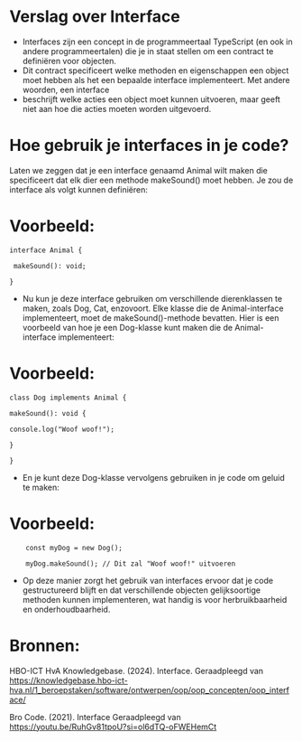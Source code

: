 # Verslag over Interface


* Interfaces zijn een concept in de programmeertaal TypeScript (en ook in andere programmeertalen) die je in staat stellen om een contract te definiëren voor objecten. 
* Dit contract specificeert welke methoden en eigenschappen een object moet hebben als het een bepaalde interface implementeert. Met andere woorden, een interface
* beschrijft welke acties een object moet kunnen uitvoeren, maar geeft niet aan hoe die acties moeten worden uitgevoerd.

# Hoe gebruik je interfaces in je code?

Laten we zeggen dat je een interface genaamd Animal wilt maken die specificeert dat elk dier een methode makeSound() moet hebben. Je zou de interface als volgt kunnen definiëren:
 
# Voorbeeld:

    interface Animal {

     makeSound(): void;

    }


* Nu kun je deze interface gebruiken om verschillende dierenklassen te maken, zoals Dog, Cat, enzovoort. Elke klasse die de Animal-interface implementeert, moet de makeSound()-methode bevatten. Hier is een voorbeeld van hoe je een Dog-klasse kunt maken die de Animal-interface implementeert:



# Voorbeeld:

    class Dog implements Animal {

    makeSound(): void {

    console.log("Woof woof!");

    }

    }

* En je kunt deze Dog-klasse vervolgens gebruiken in je code om geluid te maken:

# Voorbeeld:

        const myDog = new Dog();

        myDog.makeSound(); // Dit zal "Woof woof!" uitvoeren


* Op deze manier zorgt het gebruik van interfaces ervoor dat je code gestructureerd blijft en dat verschillende objecten gelijksoortige methoden kunnen implementeren, wat handig is voor herbruikbaarheid en onderhoudbaarheid.



# Bronnen:

HBO-ICT HvA Knowledgebase. (2024). Interface. Geraadpleegd van https://knowledgebase.hbo-ict-hva.nl/1_beroepstaken/software/ontwerpen/oop/oop_concepten/oop_interface/

Bro Code. (2021). Interface Geraadpleegd van https://youtu.be/RuhGv81tpoU?si=ol6dTQ-oFWEHemCt


